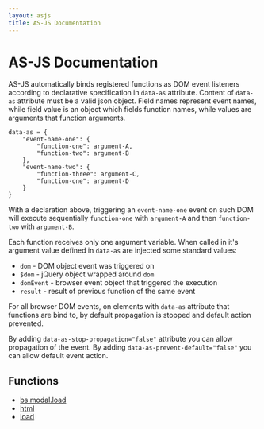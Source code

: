 ```yaml
---
layout: asjs
title: AS-JS Documentation
---
```


AS-JS Documentation
===================

AS-JS automatically binds registered functions as DOM event listeners according to declarative specification in
``data-as`` attribute. Content of ``data-as`` attribute must be a valid json object. Field names represent event
names, while field value is an object which fields function names, while values are arguments that function arguments.

```
data-as = {
    "event-name-one": {
        "function-one": argument-A,
        "function-two": argument-B
    },
    "event-name-two": {
        "function-three": argument-C,
        "function-one": argument-D
    }
}
```

With a declaration above, triggering an ``event-name-one`` event on such DOM will execute sequentially ``function-one``
with ``argument-A`` and then ``function-two`` with ``argument-B``.

Each function receives only one argument variable. When called in it's argument value defined in ``data-as`` are
injected some standard values:

 * ``dom`` - DOM object event was triggered on
 * ``$dom`` - jQuery object wrapped around ``dom``
 * ``domEvent`` - browser event object that triggered the execution
 * ``result`` - result of previous function of the same event

For all browser DOM events, on elements with ``data-as`` attribute that functions are bind to, by default propagation
is stopped and default action prevented.

By adding ``data-as-stop-propagation="false"`` attribute you can allow propagation of the event.
By adding ``data-as-prevent-default="false"`` you can allow default event action.


Functions
---------

 * [bs.modal.load](/as-js/doc/bs_modal_load)
 * [html](/as-js/doc/html)
 * [load](/as-js/doc/load)
